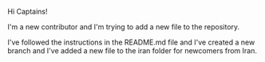 Hi Captains!

I'm a new contributor and I'm trying to add a new file to the repository.

I've followed the instructions in the README.md file and I've created a new branch and I've added a new file to the iran folder for newcomers from Iran.